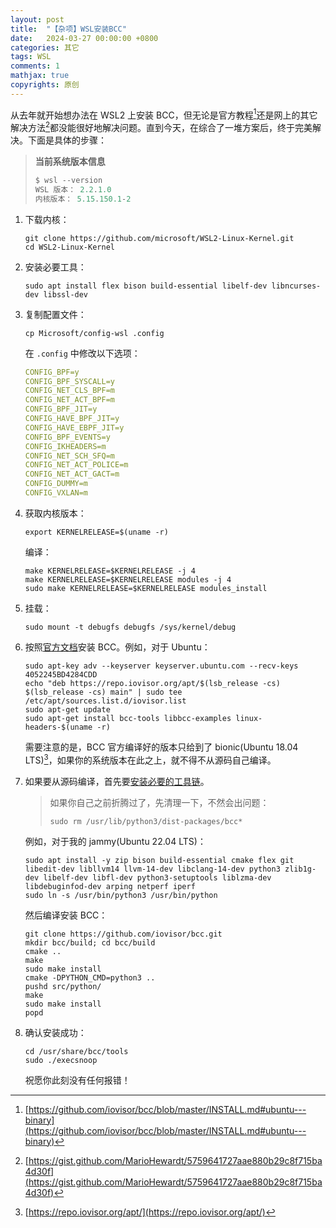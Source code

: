 ```yaml
---
layout: post
title:  "【杂项】WSL安装BCC"
date:   2024-03-27 00:00:00 +0800
categories: 其它
tags: WSL
comments: 1
mathjax: true
copyrights: 原创
---
```


从去年就开始想办法在 WSL2 上安装 BCC，但无论是官方教程[^1]还是网上的其它解决方法[^2]都没能很好地解决问题。直到今天，在综合了一堆方案后，终于完美解决。下面是具体的步骤：

> **当前系统版本信息**
>
> ```powershell
> $ wsl --version
> WSL 版本： 2.2.1.0
> 内核版本： 5.15.150.1-2
> ```

1. 下载内核：

   ```shell
   git clone https://github.com/microsoft/WSL2-Linux-Kernel.git
   cd WSL2-Linux-Kernel
   ```

2. 安装必要工具：

   ```shell
   sudo apt install flex bison build-essential libelf-dev libncurses-dev libssl-dev
   ```

3. 复制配置文件：

   ```shell
   cp Microsoft/config-wsl .config
   ```

   在 `.config` 中修改以下选项：

   ```yaml
   CONFIG_BPF=y
   CONFIG_BPF_SYSCALL=y
   CONFIG_NET_CLS_BPF=m
   CONFIG_NET_ACT_BPF=m
   CONFIG_BPF_JIT=y
   CONFIG_HAVE_BPF_JIT=y
   CONFIG_HAVE_EBPF_JIT=y
   CONFIG_BPF_EVENTS=y
   CONFIG_IKHEADERS=m
   CONFIG_NET_SCH_SFQ=m
   CONFIG_NET_ACT_POLICE=m
   CONFIG_NET_ACT_GACT=m
   CONFIG_DUMMY=m
   CONFIG_VXLAN=m
   ```

4. 获取内核版本：

   ```shell
   export KERNELRELEASE=$(uname -r)
   ```

   编译：

   ```shell
   make KERNELRELEASE=$KERNELRELEASE -j 4
   make KERNELRELEASE=$KERNELRELEASE modules -j 4
   sudo make KERNELRELEASE=$KERNELRELEASE modules_install
   ```

5. 挂载：

   ```shell
   sudo mount -t debugfs debugfs /sys/kernel/debug
   ```

7. 按照[官方文档](https://github.com/iovisor/bcc/blob/master/INSTALL.md#packages)安装 BCC。例如，对于 Ubuntu：

   ```shell
   sudo apt-key adv --keyserver keyserver.ubuntu.com --recv-keys 4052245BD4284CDD
   echo "deb https://repo.iovisor.org/apt/$(lsb_release -cs) $(lsb_release -cs) main" | sudo tee /etc/apt/sources.list.d/iovisor.list
   sudo apt-get update
   sudo apt-get install bcc-tools libbcc-examples linux-headers-$(uname -r)
   ```

   需要注意的是，BCC 官方编译好的版本只给到了 bionic(Ubuntu 18.04 LTS)[^3]，如果你的系统版本在此之上，就不得不从源码自己编译。

8. 如果要从源码编译，首先要[安装必要的工具链](https://github.com/iovisor/bcc/blob/master/INSTALL.md#source)。

   > 如果你自己之前折腾过了，先清理一下，不然会出问题：
   >
   > ```shell
   > sudo rm /usr/lib/python3/dist-packages/bcc*
   > ```
   >

   例如，对于我的 jammy(Ubuntu 22.04 LTS)：

   ```shell
   sudo apt install -y zip bison build-essential cmake flex git libedit-dev libllvm14 llvm-14-dev libclang-14-dev python3 zlib1g-dev libelf-dev libfl-dev python3-setuptools liblzma-dev libdebuginfod-dev arping netperf iperf
   sudo ln -s /usr/bin/python3 /usr/bin/python
   ```

   然后编译安装 BCC：

   ```shell
   git clone https://github.com/iovisor/bcc.git
   mkdir bcc/build; cd bcc/build
   cmake ..
   make
   sudo make install
   cmake -DPYTHON_CMD=python3 ..
   pushd src/python/
   make
   sudo make install
   popd
   ```

9. 确认安装成功：

   ```shell
   cd /usr/share/bcc/tools
   sudo ./execsnoop
   ```

   祝愿你此刻没有任何报错！

[^1]: [https://github.com/iovisor/bcc/blob/master/INSTALL.md#ubuntu---binary](https://github.com/iovisor/bcc/blob/master/INSTALL.md#ubuntu---binary)
[^2]: [https://gist.github.com/MarioHewardt/5759641727aae880b29c8f715ba4d30f](https://gist.github.com/MarioHewardt/5759641727aae880b29c8f715ba4d30f)
[^3]: [https://repo.iovisor.org/apt/](https://repo.iovisor.org/apt/)
